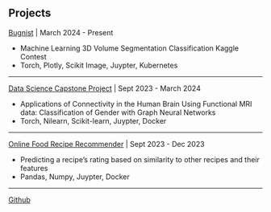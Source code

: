 ## Projects

[Bugnist](https://github.com/AndrewCheng02/Debuggers) | March 2024 - Present
* Machine Learning 3D Volume Segmentation Classification Kaggle Contest
* Torch, Plotly, Scikit Image, Juypter, Kubernetes 

---

[Data Science Capstone Project](https://andrewcheng02.github.io/DSC180B-Capstone-ProjectA09/docs/) | Sept 2023 - March 2024
* Applications of Connectivity in the Human Brain Using Functional MRI data: Classification of Gender with Graph Neural Networks
* Torch, Nilearn, Scikit-learn, Juypter, Docker 

---

[Online Food Recipe Recommender]([https://andrewcheng02.github.io/DSC180B-Capstone-ProjectA09/docs/](https://github.com/AndrewCheng02/CSE-158-Assignment-2)) | Sept 2023 - Dec 2023
* Predicting a recipe’s rating based on similarity to other recipes and their features
* Pandas, Numpy, Juypter, Docker 

---



[Github](https://github.com/AndrewCheng02)

